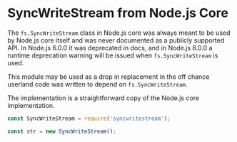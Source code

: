 # SyncWriteStream from Node.js Core

The `fs.SyncWriteStream` class in Node.js core was always meant to be used
by Node.js core itself and was never documented as a publicly supported API.
In Node.js 6.0.0 it was deprecated in docs, and in Node.js 8.0.0 a runtime
deprecation warning will be issued when `fs.SyncWriteStream` is used.

This module may be used as a drop in replacement in the off chance userland
code was written to depend on `fs.SyncWriteStream`.

The implementation is a straightforward copy of the Node.js core implementation.

```js
const SyncWriteStream = require('syncwritestream');

const str = new SyncWriteStream();
```

